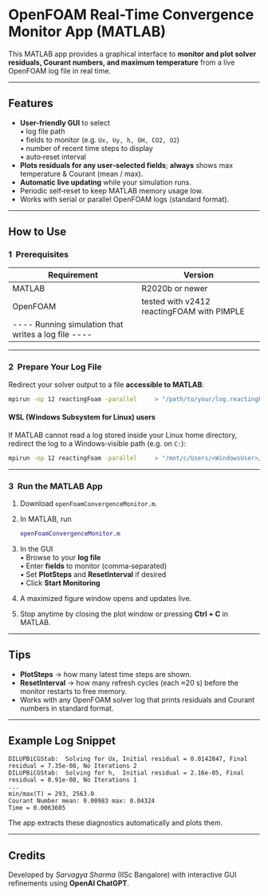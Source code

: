 # OpenFOAM Real-Time Convergence Monitor App (MATLAB)

This MATLAB app provides a graphical interface to **monitor and plot solver residuals, Courant numbers, and maximum temperature** from a live OpenFOAM log file in real time.

---

## Features

- **User-friendly GUI** to select  
  • log file path  
  • fields to monitor (e.g. `Ux, Uy, h, OH, CO2, O2`)  
  • number of recent time steps to display  
  • auto‑reset interval  
- **Plots residuals for any user‑selected fields**; **always** shows max temperature & Courant (mean / max).  
- **Automatic live updating** while your simulation runs.  
- Periodic self‑reset to keep MATLAB memory usage low.  
- Works with serial or parallel OpenFOAM logs (standard format).

---

## How to Use

### 1  Prerequisites

| Requirement | 					Version 				|
|-------------|---------------------------------------------|
| MATLAB      | R2020b or newer 							|
| OpenFOAM    | tested with v2412 reactingFOAM with PIMPLE	|
| ---- Running simulation that writes a log file 	   ---- |

---

### 2  Prepare Your Log File

Redirect your solver output to a file **accessible to MATLAB**:

```bash
mpirun -np 12 reactingFoam -parallel     > "/path/to/your/log.reactingFoam" 2>&1
```

#### WSL (Windows Subsystem for Linux) users
If MATLAB cannot read a log stored inside your Linux home directory, redirect the log to a Windows‑visible path (e.g. on `C:`):

```bash
mpirun -np 12 reactingFoam -parallel     > "/mnt/c/Users/<WindowsUser>/Desktop/log.reactingFoam" 2>&1
```

---

### 3  Run the MATLAB App

1. Download `openFoamConvergenceMonitor.m`.
2. In MATLAB, run

   ```matlab
   openFoamConvergenceMonitor.m
   ```

3. In the GUI  
   • Browse to your **log file**  
   • Enter **fields** to monitor (comma‑separated)  
   • Set **PlotSteps** and **ResetInterval** if desired  
   • Click **Start Monitoring**

4. A maximized figure window opens and updates live.  
5. Stop anytime by closing the plot window or pressing **Ctrl + C** in MATLAB.

---

## Tips

- **PlotSteps** → how many latest time steps are shown.  
- **ResetInterval** → how many refresh cycles (each ≈20 s) before the monitor restarts to free memory.  
- Works with any OpenFOAM solver log that prints residuals and Courant numbers in standard format.

---

## Example Log Snippet

```text
DILUPBiCGStab:  Solving for Ux, Initial residual = 0.0142847, Final residual = 7.35e-08, No Iterations 2
DILUPBiCGStab:  Solving for h,  Initial residual = 2.16e-05, Final residual = 8.91e-08, No Iterations 1
...
min/max(T) = 293, 2563.0
Courant Number mean: 0.00983 max: 0.04324
Time = 0.0063605
```

The app extracts these diagnostics automatically and plots them.

---

## Credits

Developed by *Sarvagya Sharma* (IISc Bangalore) with interactive GUI refinements using **OpenAI ChatGPT**.
